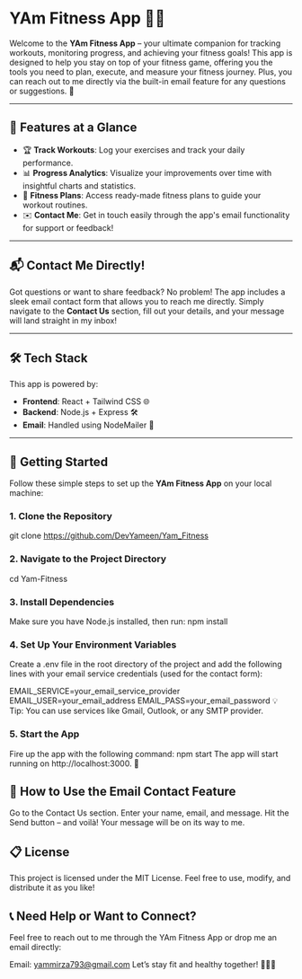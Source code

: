 # YAm Fitness App 🏋️‍♂️

Welcome to the **YAm Fitness App** – your ultimate companion for tracking workouts, monitoring progress, and achieving your fitness goals! This app is designed to help you stay on top of your fitness game, offering you the tools you need to plan, execute, and measure your fitness journey. Plus, you can reach out to me directly via the built-in email feature for any questions or suggestions. 💪

---

## 🚀 Features at a Glance

- 🏆 **Track Workouts**: Log your exercises and track your daily performance.
- 📊 **Progress Analytics**: Visualize your improvements over time with insightful charts and statistics.
- 📝 **Fitness Plans**: Access ready-made fitness plans to guide your workout routines.
- ✉️ **Contact Me**: Get in touch easily through the app's email functionality for support or feedback!

---

## 📬 Contact Me Directly!

Got questions or want to share feedback? No problem! The app includes a sleek email contact form that allows you to reach me directly. Simply navigate to the **Contact Us** section, fill out your details, and your message will land straight in my inbox!

---

## 🛠️ Tech Stack

This app is powered by:

- **Frontend**: React + Tailwind CSS 🌐
- **Backend**: Node.js + Express 🛠️
- **Email**: Handled using NodeMailer 📧

---

## 🎯 Getting Started

Follow these simple steps to set up the **YAm Fitness App** on your local machine:

### 1. Clone the Repository

git clone https://github.com/DevYameen/Yam_Fitness

### 2. Navigate to the Project Directory

cd Yam-Fitness

### 3. Install Dependencies

Make sure you have Node.js installed, then run:
npm install

### 4. Set Up Your Environment Variables
   
Create a .env file in the root directory of the project and add the following lines with your email service credentials (used for the contact form):

EMAIL_SERVICE=your_email_service_provider
EMAIL_USER=your_email_address
EMAIL_PASS=your_email_password
💡 Tip: You can use services like Gmail, Outlook, or any SMTP provider.

### 5. Start the App

Fire up the app with the following command:
npm start
The app will start running on http://localhost:3000. 🎉

## 🎯 How to Use the Email Contact Feature

Go to the Contact Us section.
Enter your name, email, and message.
Hit the Send button – and voilà! Your message will be on its way to me.

## 📋 License

This project is licensed under the MIT License. Feel free to use, modify, and distribute it as you like!

## 📞 Need Help or Want to Connect?

Feel free to reach out to me through the YAm Fitness App or drop me an email directly:

Email: yammirza793@gmail.com
Let’s stay fit and healthy together! 🏃‍♂️💨
